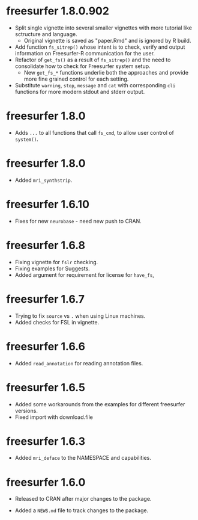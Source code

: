 # freesurfer 1.8.0.902

- Split single vignette into several smaller vignettes with more tutorial like sctructure and language.
  - Original vignette is saved as "paper.Rmd" and is ignored by R build.
- Add function `fs_sitrep()` whose intent is to check, verify and output information on Freesurfer-R communication for the user.
- Refactor of `get_fs()` as a result of `fs_sitrep()` and the need to consolidate how to check for Freesurfer system setup.
  - New `get_fs_*` functions underlie both the approaches and provide more fine grained control for each setting.
- Substitute `warning`, `stop`, `message` and `cat` with corresponding `cli` functions for more modern stdout and stderr output.

# freesurfer 1.8.0

- Adds `...` to all functions that call `fs_cmd`, to allow user control of `system()`.

# freesurfer 1.8.0

- Added `mri_synthstrip`.

# freesurfer 1.6.10

- Fixes for new `neurobase` - need new push to CRAN.

# freesurfer 1.6.8

- Fixing vignette for `fslr` checking.
- Fixing examples for Suggests.
- Added argument for requirement for license for `have_fs`,

# freesurfer 1.6.7

- Trying to fix `source` vs `.` when using Linux machines.
- Added checks for FSL in vignette.

# freesurfer 1.6.6

- Added `read_annotation` for reading annotation files.

# freesurfer 1.6.5

- Added some workarounds from the examples for different freesurfer versions.
- Fixed import with download.file

# freesurfer 1.6.3

- Added `mri_deface` to the NAMESPACE and capabilities.

# freesurfer 1.6.0

- Released to CRAN after major changes to the package.

- Added a `NEWS.md` file to track changes to the package.
